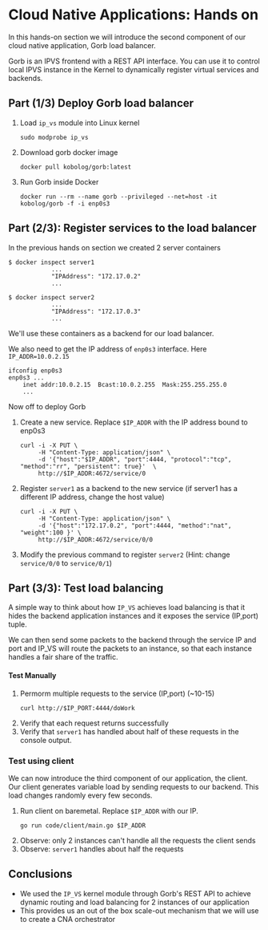 # Cloud Native Applications: Hands on

In this hands-on section we will introduce the second component of our cloud 
native application, Gorb load balancer.

Gorb is an IPVS frontend with a REST API interface. You can use it to control 
local IPVS instance in the Kernel to dynamically register virtual services and 
backends.

## Part (1/3) Deploy Gorb load balancer


1. Load `ip_vs` module into Linux kernel  
   ```
   sudo modprobe ip_vs
   ```
2. Download gorb docker image  
   ```
   docker pull kobolog/gorb:latest
   ```
3. Run Gorb inside Docker  
   ```
   docker run --rm --name gorb --privileged --net=host -it kobolog/gorb -f -i enp0s3
   ```

## Part (2/3): Register services to the load balancer

In the previous hands on section we created 2 server containers

```
$ docker inspect server1
            ...
            "IPAddress": "172.17.0.2"
            ...

$ docker inspect server2
            ...
            "IPAddress": "172.17.0.3"
            ...
```

We'll use these containers as a backend for our load balancer.

We also need to get the IP address of `enp0s3` interface. 
Here `IP_ADDR=10.0.2.15`  
```
ifconfig enp0s3
enp0s3 ...
    inet addr:10.0.2.15  Bcast:10.0.2.255  Mask:255.255.255.0
    ...
```

Now off to deploy Gorb

1. Create a new service. Replace `$IP_ADDR` with the IP address bound to enp0s3  
   ```
   curl -i -X PUT \
        -H "Content-Type: application/json" \
        -d '{"host":"$IP_ADDR", "port":4444, "protocol":"tcp", "method":"rr", "persistent": true}'  \
        http://$IP_ADDR:4672/service/0 
   ```
2. Register `server1` as a backend to the new service (if server1 has a different IP address, change the host value)  
   ```
   curl -i -X PUT \
        -H "Content-Type: application/json" \
        -d '{"host":"172.17.0.2", "port":4444, "method":"nat", "weight":100 }' \
        http://$IP_ADDR:4672/service/0/0
   ```
3. Modify the previous command to register `server2` 
   (Hint: change `service/0/0` to `service/0/1`)


## Part (3/3): Test load balancing

A simple way to think about how `IP_VS` achieves load balancing is that it hides
the backend application instances and it exposes the service (IP,port) tuple.

We can then send some packets to the backend through the service IP and port 
and IP_VS will route the packets to an instance, so that each instance handles 
a fair share of the traffic.

#### Test Manually
1. Permorm multiple requests to the service (IP,port) (~10-15)  
   ```
   curl http://$IP_PORT:4444/doWork
   ```
2. Verify that each request returns successfully
3. Verify that `server1` has handled about half of these requests in the console 
   output.

### Test using client

We can now introduce the third component of our application, the client. Our 
client generates variable load by sending requests to our backend. This load 
changes randomly every few seconds.

1. Run client on baremetal. Replace `$IP_ADDR` with our IP.  
   ```
   go run code/client/main.go $IP_ADDR
   ```
2. Observe: only 2 instances can't handle all the requests the client sends
3. Observe: `server1` handles about half the requests


## Conclusions
- We used the `IP_VS` kernel module through Gorb's REST API to achieve dynamic 
  routing and load balancing for 2 instances of our application
- This provides us an out of the box scale-out mechanism that we will use to 
  create a CNA orchestrator
